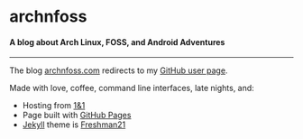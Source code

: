 # archnfoss

#### A blog about Arch Linux, FOSS, and Android Adventures
---
The blog [archnfoss.com](https://archnfoss.com) redirects 
to my [GitHub user page](https://gtbjj.github.io).

Made with love, coffee, command line interfaces, late 
nights, and:

* Hosting from 
[1&1](https://www.1and1.com/?ar=1&otk=Zny3la2pr2g1n9vqvfziotbe1fqbl2en25owgu9z155dsyqx)
* Page built with [GitHub Pages](https://pages.github.com/)
* [Jekyll](https://github.com/jekyll/jekyll) theme is 
[Freshman21](https://github.com/yulijia/freshman21)
